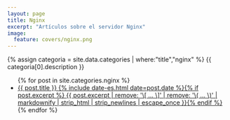 ```yaml
---
layout: page
title: Nginx
excerpt: "Artículos sobre el servidor Nginx"
image:
  feature: covers/nginx.png
---
```


{% assign categoria = site.data.categories | where:"title","nginx" %}
{{ categoria[0].description }}

<ul class="post-list">
{% for post in site.categories.nginx %}
  <li><article><a href="{{ site.url }}{{ post.url }}">{{ post.title }} <span class="entry-date"><time datetime="{{ post.date | date_to_xmlschema }}">{% include date-es.html date=post.date %}</time></span>{% if post.excerpt %} <span class="excerpt">{{ post.excerpt | remove: '\[ ... \]' | remove: '\( ... \)' | markdownify | strip_html | strip_newlines | escape_once }}</span>{% endif %}</a></article></li>
{% endfor %}
</ul>

